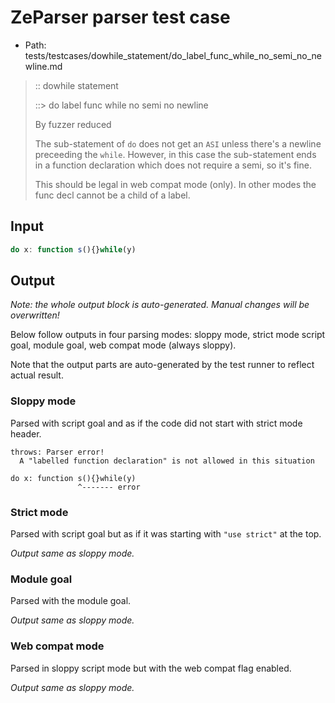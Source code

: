 # ZeParser parser test case

- Path: tests/testcases/dowhile_statement/do_label_func_while_no_semi_no_newline.md

> :: dowhile statement
>
> ::> do label func while no semi no newline
>
> By fuzzer reduced
>
> The sub-statement of `do` does not get an `ASI` unless there's a newline preceeding the `while`. However, in this case the sub-statement ends in a function declaration which does not require a semi, so it's fine.
>
> This should be legal in web compat mode (only). In other modes the func decl cannot be a child of a label.

## Input

`````js
do x: function s(){}while(y)
`````

## Output

_Note: the whole output block is auto-generated. Manual changes will be overwritten!_

Below follow outputs in four parsing modes: sloppy mode, strict mode script goal, module goal, web compat mode (always sloppy).

Note that the output parts are auto-generated by the test runner to reflect actual result.

### Sloppy mode

Parsed with script goal and as if the code did not start with strict mode header.

`````
throws: Parser error!
  A "labelled function declaration" is not allowed in this situation

do x: function s(){}while(y)
               ^------- error
`````

### Strict mode

Parsed with script goal but as if it was starting with `"use strict"` at the top.

_Output same as sloppy mode._

### Module goal

Parsed with the module goal.

_Output same as sloppy mode._

### Web compat mode

Parsed in sloppy script mode but with the web compat flag enabled.

_Output same as sloppy mode._
